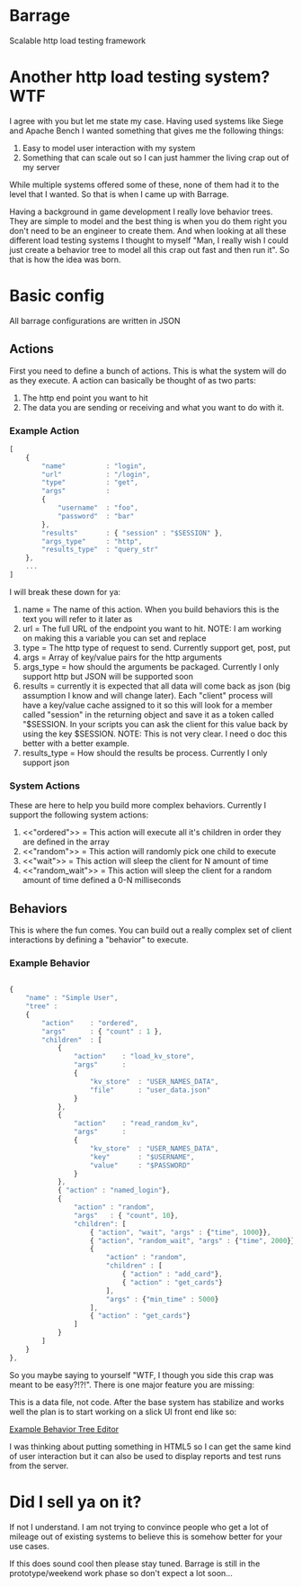 Barrage
=======

<OUT OF DATE>

Scalable http load testing framework

# Another http load testing system?  WTF

I agree with you but let me state my case.  Having used systems like Siege and Apache Bench I wanted something that gives me the following things:

1. Easy to model user interaction with my system
2. Something that can scale out so I can just hammer the living crap out of my server

While multiple systems offered some of these, none of them had it to the level that I wanted.  So that is when I came up with Barrage.  

Having a background in game development I really love behavior trees.  They are simple to model and the best thing is when you do them right you don't need to be an engineer to create them.  And when looking at all these different load testing systems I thought to myself "Man, I really wish I could just create a behavior tree to model all this crap out fast and then run it".  So that is how the idea was born.

# Basic config

All barrage configurations are written in JSON

## Actions

First you need to define a bunch of actions.  This is what the system will do as they execute.  A action can basically be thought of as two parts:

1. The http end point you want to hit
2. The data you are sending or receiving and what you want to do with it.

### Example Action

```javascript
[
    {
        "name"          : "login",
        "url"           : "/login",
        "type"          : "get",
        "args"          :
        {
            "username"  : "foo",
            "password"  : "bar"
        },
        "results"       : { "session" : "$SESSION" },
        "args_type"     : "http",
        "results_type"  : "query_str"
    },
    ...
]
```
I will break these down for ya:

1. name = The name of this action.  When you build behaviors this is the text you will refer to it later as
2. url = The full URL of the endpoint you want to hit.  NOTE:  I am working on making this a variable you can set and replace
3. type = The http type of request to send.  Currently support get, post, put
4. args = Array of key/value pairs for the http arguments
5. args_type = how should the arguments be packaged.  Currently I only support http but JSON will be supported soon
6. results = currently it is expected that all data will come back as json (big assumption I know and will change later).  Each "client" process will have a key/value cache assigned to it so this will look for a member called "session" in the returning object and save it as a token called "$SESSION.  In your scripts you can ask the client for this value back by using the key $SESSION.  NOTE:  This is not very clear.  I need o doc this better with a better example.
7. results_type = How should the results be process.  Currently I only support json

### System Actions

These are here to help you build more complex behaviors.  Currently I support the following system actions:

1. <<"ordered">> = This action will execute all it's children in order they are defined in the array
2. <<"random">> = This action will randomly pick one child to execute
3. <<"wait">> = This action will sleep the client for N amount of time
4. <<"random_wait">> = This action will sleep the client for a random amount of time defined a 0-N milliseconds

## Behaviors

This is where the fun comes.  You can build out a really complex set of client interactions by defining a "behavior" to execute.

### Example Behavior

```javascript

{
    "name" : "Simple User",
    "tree" : 
    { 
        "action"    : "ordered",
        "args"      : { "count" : 1 },
        "children"  : [
            {
                "action"    : "load_kv_store",
                "args"      : 
                { 
                    "kv_store"  : "USER_NAMES_DATA", 
                    "file"      : "user_data.json" 
                }
            },
            {
                "action"    : "read_random_kv",
                "args"      : 
                { 
                    "kv_store"  : "USER_NAMES_DATA", 
                    "key"       : "$USERNAME", 
                    "value"     : "$PASSWORD" 
                }
            },
            { "action" : "named_login"},
            { 
                "action" : "random", 
                "args"   : { "count", 10},
                "children": [
                    { "action", "wait", "args" : {"time", 1000}}, 
                    { "action", "random_wait", "args" : {"time", 2000}}, 
                    { 
                        "action" : "random",
                        "children" : [
                            { "action" : "add_card"},
                            { "action" : "get_cards"}
                        ],
                        "args" : {"min_time" : 5000}
                    ],
                    { "action" : "get_cards"}
                ]
            }
        ]
    }
},
```
So you maybe saying to yourself "WTF, I though you side this crap was meant to be easy?!?!".  There is one major feature you are missing:

This is a data file, not code.  After the base system has stabilize and works well the plan is to start working on a slick UI front end like so:

[Example Behavior Tree Editor](http://brainiac.codeplex.com/)


I was thinking about putting something in HTML5 so I can get the same kind of user interaction but it can also be used to display reports and test runs from the server.

# Did I sell ya on it?

If not I understand. I am not trying to convince people who get a lot of mileage out of existing systems to believe this is somehow better for your use cases.

If this does sound cool then please stay tuned.  Barrage is still in the prototype/weekend work phase so don't expect a lot soon...
